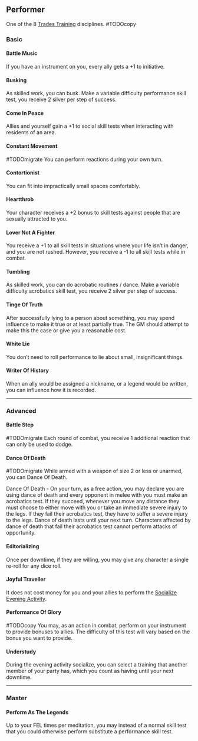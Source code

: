 ## Performer
One of the 8 [Trades Training](Trades-Training) disciplines.
#TODOcopy 

### Basic

#### Battle Music
If you have an instrument on you, every ally gets a +1 to initiative.

#### Busking
As skilled work, you can busk. Make a variable difficulty performance skill test, you receive 2 silver per step of success.

#### Come In Peace
Allies and yourself gain a +1 to social skill tests when interacting with residents of an area.

#### Constant Movement
#TODOmigrate 
You can perform reactions during your own turn.

#### Contortionist
You can fit into impractically small spaces comfortably.

#### Heartthrob
Your character receives a +2 bonus to skill tests against people that are sexually attracted to you.

#### Lover Not A Fighter
You receive a +1 to all skill tests in situations where your life isn’t in danger, and you are not rushed. However, you receive a -1 to all skill tests while in combat.

#### Tumbling
As skilled work, you can do acrobatic routines / dance. Make a variable difficulty acrobatics skill test, you receive 2 silver per step of success.

#### Tinge Of Truth
After successfully lying to a person about something, you may spend influence to make it true or at least partially true. The GM should attempt to make this the case or give you a reasonable cost.

#### White Lie
You don’t need to roll performance to lie about small, insignificant things.

#### Writer Of History
When an ally would be assigned a nickname, or a legend would be written, you can influence how it is recorded.

---
### Advanced
#### Battle Step
#TODOmigrate 
Each round of combat, you receive 1 additional reaction that can only be used to dodge.

#### Dance Of Death
#TODOmigrate 
While armed with a weapon of size 2 or less or unarmed, you can Dance Of Death.

Dance Of Death - On your turn, as a free action, you may declare you are using dance of death and every opponent in melee with you must make an acrobatics test. If they succeed, whenever you move any distance they must choose to either move with you or take an immediate severe injury to the legs. If they fail their acrobatics test, they have to suffer a severe injury to the legs. Dance of death lasts until your next turn. Characters affected by dance of death that fail their acrobatics test cannot perform attacks of opportunity.

#### Editorializing
Once per downtime, if they are willing, you may give any character a single re-roll for any dice roll.

#### Joyful Traveller
It does not cost money for you and your allies to perform the [Socialize](Telling-The-Story#Socialize) [Evening Activity](Telling-The-Story#Evening%20Activities).

#### Performance Of Glory
#TODOcopy 
You may, as an action in combat, perform on your instrument to provide bonuses to allies. The difficulty of this test will vary based on the bonus you want to provide.

#### Understudy
During the evening activity socialize, you can select a training that another member of your party has, which you count as having until your next downtime.

---
### Master

#### Perform As The Legends
Up to your FEL times per meditation, you may instead of a normal skill test that you could otherwise perform substitute a performance skill test.